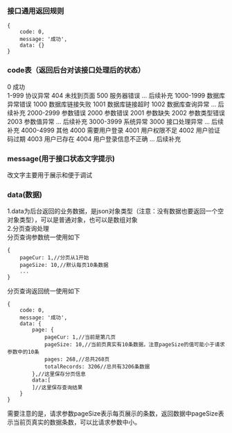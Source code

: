 ### 接口通用返回规则
```
{
	code: 0,
	message: '成功',
	data: {}
}
``` 
### code表（返回后台对该接口处理后的状态）
0			成功  
1-999		协议异常
404			未找到页面
500			服务器错误
... 		后续补充
1000-1999	数据库异常错误
1000		数据库链接失败
1001		数据库链接超时
1002		数据库查询异常
... 		后续补充
2000-2999 	参数错误
2000		参数错误
2001		参数缺失
2002		参数类型错误
2003	 	参数值异常
... 		后续补充
3000-3999 	系统异常
3000 		接口处理异常
... 		后续补充
4000-4999	其他
4000		需要用户登录
4001		用户权限不足
4002		用户验证码过期
4003		用户已存在
4004		用户登录信息不正确
... 		后续补充 			 			

### message(用于接口状态文字提示)
改文字主要用于展示和便于调试

### data(数据)
1.data为后台返回的业务数据，是json对象类型（注意：没有数据也要返回一个空对象类型），可以是普通对象，也可以是数组对象  
2.分页查询处理  
分页查询参数统一使用如下   
```
{
	pageCur: 1,//分页从1开始
	pageSize: 10,//默认每页10条数据
	...
}
```
分页查询返回统一使用如下
```
{
	code: 0,
	message: '成功',
	data: {
		page: {
			pageCur: 1,//当前是第几页
			pageSize: 10,//当前页真实有10条数据，注意pageSize的值可能小于请求参数中的10条
			pages: 268,//总共268页
			totalRecords: 3206//总共有3206条数据
		},//这里保存分页信息
		data:[
		]//这里保存查询结果
	}
}
```
需要注意的是，请求参数pageSize表示每页展示的条数，返回数据中pageSize表示当前页真实的数据条数，可以比请求参数中小。

